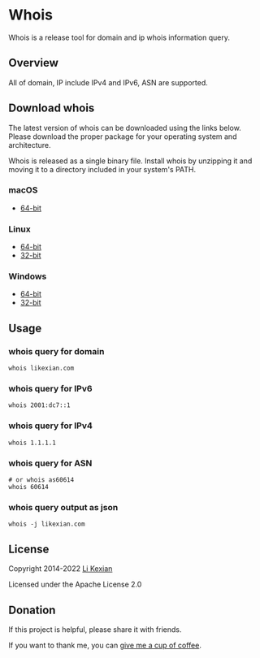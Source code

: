 # Whois

Whois is a release tool for domain and ip whois information query.

## Overview

All of domain, IP include IPv4 and IPv6, ASN are supported.

## Download whois

The latest version of whois can be downloaded using the links below. Please download the proper package for your operating system and architecture.

Whois is released as a single binary file. Install whois by unzipping it and moving it to a directory included in your system's PATH.

### macOS

- [64-bit](https://github.com/likexian/whois/releases/latest/download/whois-darwin-amd64.zip)

### Linux

- [64-bit](https://github.com/likexian/whois/releases/latest/download/whois-linux-amd64.zip)
- [32-bit](https://github.com/likexian/whois/releases/latest/download/whois-linux-386.zip)

### Windows

- [64-bit](https://github.com/likexian/whois/releases/latest/download/whois-windows-amd64.zip)
- [32-bit](https://github.com/likexian/whois/releases/latest/download/whois-windows-386.zip)

## Usage

### whois query for domain

```shell
whois likexian.com
```

### whois query for IPv6

```shell
whois 2001:dc7::1
```

### whois query for IPv4

```shell
whois 1.1.1.1
```

### whois query for ASN

```shell
# or whois as60614
whois 60614
```

### whois query output as json

```shell
whois -j likexian.com
```

## License

Copyright 2014-2022 [Li Kexian](https://www.likexian.com/)

Licensed under the Apache License 2.0

## Donation

If this project is helpful, please share it with friends.

If you want to thank me, you can [give me a cup of coffee](https://www.likexian.com/donate/).
